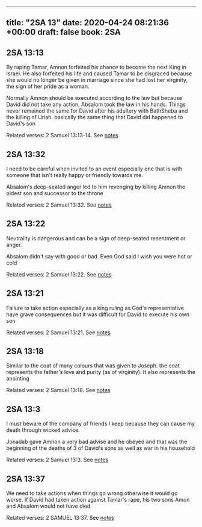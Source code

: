 
---
title: "2SA 13"
date: 2020-04-24 08:21:36 +00:00
draft: false
book: 2SA
---

## 2SA 13:13

By raping Tamar, Amnon forfeited his chance to become the next King in Israel. He also forfeited his life and caused Tamar to be disgraced because she would no longer be given in marriage since she had lost her virginity, the sign of her pride as a woman.

Normally Amnon should be executed according to the law but because David did not take any action, Absalom took the law in his hands. Things never remained the same for David after his adultery with BathSheba and the killing of Uriah. basically the same thing that David did happened to David's son

Related verses: 2 Samuel 13:13-14. See [notes](https://my.bible.com/notes/3414670940109005526)


## 2SA 13:32

I need to be careful when invited to an event especially one that is with someone that isn't really happy or friendly towards me.

Absalom's deep-seated anger led to him revenging by killing Amnon the oldest son and successor to the throne

Related verses: 2 Samuel 13:32. See [notes](https://my.bible.com/notes/3414663917476766280)


## 2SA 13:22

Neutrality is dangerous and can be a sign of deep-seated resentment or anger.

Absalom didn't say with good or bad. Even God said I wish you were hot or cold

Related verses: 2 Samuel 13:22. See [notes](https://my.bible.com/notes/3414661210456187458)


## 2SA 13:21

Failure to take action especially as a king ruling as God's representative have grave consequences but it was difficult for David to execute his own son

Related verses: 2 Samuel 13:21. See [notes](https://my.bible.com/notes/3414657474522505769)


## 2SA 13:18

Similar to the coat of many colours that was given to Joseph. the coat represents the father's love and purity (as of virginity). It also represents the anointing

Related verses: 2 Samuel 13:18. See [notes](https://my.bible.com/notes/3414656496998015511)


## 2SA 13:3

I must beware of the company of friends I keep because they can cause my death through wicked advice.

Jonadab gave Amnon a very bad advise and he obeyed and that was the beginning of the deaths of 3 of David's sons as well as war in his household

Related verses: 2 Samuel 13:3. See [notes](https://my.bible.com/notes/3414652782371398130)


## 2SA 13:37

We need to take actions when things go wrong otherwise it would go worse. If David had taken action against Tamar's rape, his two sons Amon and Absalom would not have died.

Related verses: 2 SAMUEL 13:37. See [notes](https://my.bible.com/notes/2644949022439891763)

